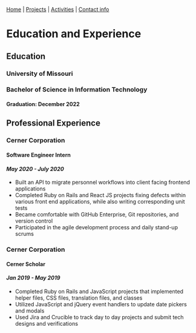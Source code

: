 [Home](https://github.com/caelenwalker/1000FinalProject) | [Projects](https://github.com/caelenwalker/1000FinalProject/blob/master/project.md) | [Activities](https://github.com/caelenwalker/1000FinalProject/blob/master/hobbies.md) | [Contact info](https://github.com/caelenwalker/1000FinalProject/blob/master/info.md)

# Education and Experience

## Education

### University of Missouri
### Bachelor of Science in Information Technology	
#### Graduation: December 2022


## Professional Experience 

### **Cerner Corporation**
#### Software Engineer Intern
####  _May 2020 - July 2020_
- Built an API to migrate personnel workflows into client facing frontend applications
- Completed Ruby on Rails and React JS projects fixing defects within various front end applications, while also writing corresponding unit tests
- Became comfortable with GitHub Enterprise, Git repositories, and version control
- Participated in the agile development process and daily stand-up scrums

### **Cerner Corporation**
#### Cerner Scholar
#### _Jan 2019 - May 2019_
- Completed Ruby on Rails and JavaScript projects that implemented helper files, CSS files, translation files, and classes
- Utilized JavaScript and jQuery event handlers to update date pickers and modals
- Used Jira and Crucible to track day to day projects and submit tech designs and verifications
